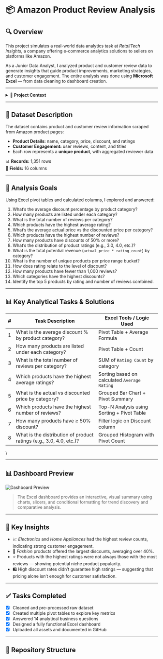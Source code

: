 # 📦 Amazon Product Review Analysis

## 🔍 Overview

This project simulates a real-world data analytics task at *RetailTech Insights*, a company offering e-commerce analytics solutions to sellers on platforms like Amazon.

As a Junior Data Analyst, I analyzed product and customer review data to generate insights that guide product improvements, marketing strategies, and customer engagement. The entire analysis was done using **Microsoft Excel** — from data cleaning to dashboard creation.

---

<details>
<summary>🏢 <strong>Project Context</strong></summary>

**Client:** *RetailTech Insights*  
**Industry:** *E-commerce Analytics*  
**Role:** *Junior Data Analyst*  
**Tools & Techniques Used:**  
- Microsoft Excel (Pivot Tables, Charts, Conditional Formatting, Slicers, Cards)  
- Data Cleaning and Transformation  
- Dashboard Design and Storytelling  
- Exploratory Data Analysis (EDA)

</details>

---

## 📁 Dataset Description

The dataset contains product and customer review information scraped from Amazon product pages:

- **Product Details:** name, category, price, discount, and ratings  
- **Customer Engagement:** user reviews, content, and titles  
- Each row represents a **unique product**, with aggregated reviewer data

📊 **Records:** 1,351 rows  
🧮 **Fields:** 16 columns  

---

## 🎯 Analysis Goals

Using Excel pivot tables and calculated columns, I explored and answered:

1. What’s the average discount percentage by product category?  
2. How many products are listed under each category?  
3. What is the total number of reviews per category?  
4. Which products have the highest average rating?  
5. What’s the average actual price vs the discounted price per category?  
6. Which products have the highest number of reviews?  
7. How many products have discounts of 50% or more?  
8. What’s the distribution of product ratings (e.g., 3.0, 4.0, etc.)?  
9. What is the total potential revenue (`actual_price * rating_count`) by category?  
10. What is the number of unique products per price range bucket?  
11. How does rating relate to the level of discount?  
12. How many products have fewer than 1,000 reviews?  
13. Which categories have the highest discounts?  
14. Identify the top 5 products by rating and number of reviews combined.

---

## 📊 Key Analytical Tasks & Solutions

| #  | Task Description                                                                 | Excel Tools / Logic Used                                |
|----|----------------------------------------------------------------------------------|----------------------------------------------------------|
| 1  | What is the average discount % by product category?                              | Pivot Table + Average Formula                            |
| 2  | How many products are listed under each category?                                | Pivot Table + Count                                      |
| 3  | What is the total number of reviews per category?                                | SUM of `Rating Count` by category                        |
| 4  | Which products have the highest average ratings?                                 | Sorting based on calculated `Average Rating`             |
| 5  | What is the actual vs discounted price by category?                              | Grouped Bar Chart + Pivot Summary                        |
| 6  | Which products have the highest number of reviews?                               | Top-N Analysis using Sorting + Pivot Table               |
| 7  | How many products have ≥ 50% discount?                                            | Filter logic on Discount column                          |
| 8  | What is the distribution of product ratings (e.g., 3.0, 4.0, etc.)?              | Grouped Histogram with Pivot Count                       |
\

---

## 📊 Dashboard Preview

![Dashboard Preview](./visuals/dashboard_preview.png) <!-- Replace with your actual path/screenshot -->

> The Excel dashboard provides an interactive, visual summary using charts, slicers, and conditional formatting for trend discovery and comparative analysis.

---

## 🧠 Key Insights

- 📈 *Electronics* and *Home Appliances* had the highest review counts, indicating strong customer engagement.  
- 💸 *Fashion* products offered the largest discounts, averaging over 40%.  
- ⭐ Products with the highest ratings were not always those with the most reviews — showing potential niche product popularity.  
- 🛍️ High discount rates didn’t guarantee high ratings — suggesting that pricing alone isn’t enough for customer satisfaction.

---

## ✅ Tasks Completed

- [x] Cleaned and pre-processed raw dataset  
- [x] Created multiple pivot tables to explore key metrics  
- [x] Answered 14 analytical business questions  
- [x] Designed a fully functional Excel dashboard  
- [x] Uploaded all assets and documented in GitHub

---

## 📂 Repository Structure


